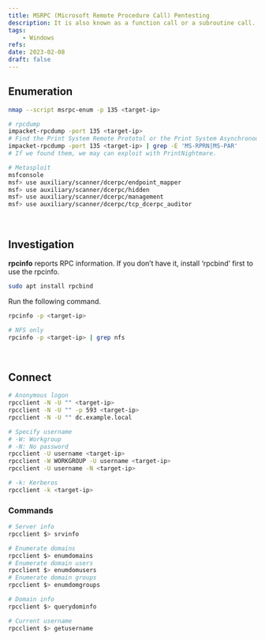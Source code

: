 ```yaml
---
title: MSRPC (Microsoft Remote Procedure Call) Pentesting
description: It is also known as a function call or a subroutine call. Default ports are 135, 593.
tags:
    - Windows
refs:
date: 2023-02-08
draft: false
---
```


## Enumeration

```sh
nmap --script msrpc-enum -p 135 <target-ip>

# rpcdump
impacket-rpcdump -port 135 <target-ip>
# Find the Print System Remote Prototol or the Print System Asynchronous Remote Protocol
impacket-rpcdump -port 135 <target-ip> | grep -E 'MS-RPRN|MS-PAR'
# If we found them, we may can exploit with PrintNightmare.

# Metasploit
msfconsole
msf> use auxiliary/scanner/dcerpc/endpoint_mapper
msf> use auxiliary/scanner/dcerpc/hidden
msf> use auxiliary/scanner/dcerpc/management
msf> use auxiliary/scanner/dcerpc/tcp_dcerpc_auditor
```

<br />

## Investigation

**rpcinfo** reports RPC information. If you don’t have it, install ‘rpcbind’ first to use the rpcinfo.

```sh
sudo apt install rpcbind
```

Run the following command.

```sh
rpcinfo -p <target-ip>

# NFS only
rpcinfo -p <target-ip> | grep nfs
```

<br />

## Connect

```sh
# Anonymous logon
rpcclient -N -U "" <target-ip>
rpcclient -N -U "" -p 593 <target-ip>
rpcclient -N -U "" dc.example.local

# Specify username
# -W: Workgroup
# -N: No password
rpcclient -U username <target-ip>
rpcclient -W WORKGROUP -U username <target-ip>
rpcclient -U username -N <target-ip>

# -k: Kerberos
rpcclient -k <target-ip>
```

### Commands

```sh
# Server info
rpcclient $> srvinfo

# Enumerate domains
rpcclient $> enumdomains
# Enumerate domain users
rpcclient $> enumdomusers
# Enumerate domain groups
rpcclient $> enumdomgroups

# Domain info
rpcclient $> querydominfo

# Current username
rpcclient $> getusername
```